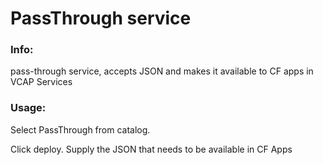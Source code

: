 # PassThrough service


### Info:

pass-through service, accepts JSON and makes it available to CF apps in VCAP Services


### Usage:

Select PassThrough from catalog.

Click deploy.
Supply the JSON that needs to be available in CF Apps

